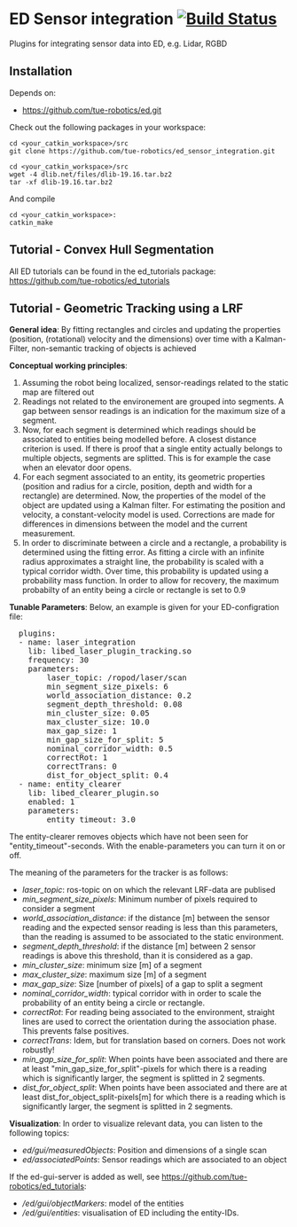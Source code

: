 ED Sensor integration [![Build Status](https://travis-ci.org/tue-robotics/ed_sensor_integration.svg?branch=master)](https://travis-ci.org/tue-robotics/ed_sensor_integration)
======

Plugins for integrating sensor data into ED, e.g. Lidar, RGBD

## Installation

Depends on:
- https://github.com/tue-robotics/ed.git

Check out the following packages in your workspace:

    cd <your_catkin_workspace>/src
    git clone https://github.com/tue-robotics/ed_sensor_integration.git
    
    cd <your_catkin_workspace>/src
    wget -4 dlib.net/files/dlib-19.16.tar.bz2
    tar -xf dlib-19.16.tar.bz2 

And compile

    cd <your_catkin_workspace>:
    catkin_make
    
## Tutorial - Convex Hull Segmentation

All ED tutorials can be found in the ed_tutorials package: https://github.com/tue-robotics/ed_tutorials

## Tutorial - Geometric Tracking using a LRF

**General idea**: By fitting rectangles and circles and updating the properties (position, (rotational) velocity and the dimensions) over time with a Kalman-Filter, non-semantic tracking of objects is achieved

**Conceptual working principles**:

  1.  Assuming the robot being localized, sensor-readings related to the static map are filtered out
  2. Readings not related to the environement are grouped into segments. A gap between sensor readings is an indication for the maximum size of a segment.
  3. Now, for each segment is determined which readings should be associated to entities being modelled before.  A closest distance criterion is used. If there is proof that a single entity actually belongs to multiple objects, segments are splitted. This is for example the case when an elevator door opens.
  4. For each segment associated to an entity, its geometric properties (position and radius for a circle, position, depth and width for a rectangle) are determined. Now, the properties of the model of the object are updated using a Kalman filter. For estimating the position and velocity, a constant-velocity model is used. Corrections are made for differences in dimensions between the model and the current measurement.
  5. In order to discriminate between a circle and a rectangle, a probability is determined using the fitting error. As fitting a circle with an infinite radius approximates a straight line, the probability is scaled with a typical corridor width. Over time, this probability is updated using a probability mass function. In order to allow for recovery, the maximum probabilty of an entity being a circle or rectangle is set to 0.9
  
**Tunable Parameters**:
  Below, an example is given for your ED-configration file:
  <pre>
  plugins:
  - name: laser_integration
    lib: libed_laser_plugin_tracking.so
    frequency: 30
    parameters:
        laser_topic: /ropod/laser/scan
        min_segment_size_pixels: 6
        world_association_distance: 0.2
        segment_depth_threshold: 0.08
        min_cluster_size: 0.05
        max_cluster_size: 10.0
        max_gap_size: 1
        min_gap_size_for_split: 5
        nominal_corridor_width: 0.5
        correctRot: 1
        correctTrans: 0
        dist_for_object_split: 0.4
  - name: entity_clearer
    lib: libed_clearer_plugin.so
    enabled: 1
    parameters:
        entity_timeout: 3.0
</pre>

The entity-clearer removes objects which have not been seen for "entity_timeout"-seconds. With the enable-parameters you can turn it on or off.

The meaning of the parameters for the tracker is as follows:

  * _laser_topic_: ros-topic on on which the relevant LRF-data are publised
  * _min_segment_size_pixels_: Minimum number of pixels required to consider a segment
  * _world_association_distance_: if the distance [m] between the sensor reading and the expected sensor reading is less than this parameters, than the reading is assumed to be associated to the static environment.
  * _segment_depth_threshold_: if the distance [m] between 2 sensor readings is above this threshold, than it is considered as a gap.
  * _min_cluster_size_: minimum size [m] of a segment
  * _max_cluster_size_: maximum size [m] of a segment
  * _max_gap_size_: Size [number of pixels] of a gap to split a segment
  * _nominal_corridor_width_: typical corridor with in order to scale the probability of an entity being a circle or rectangle.
  * _correctRot_: For reading being associated to the environment, straight lines are used to correct the orientation during the association phase. This prevents false positives.
  * _correctTrans_: Idem, but for translation based on corners. Does not work robustly!
  * _min_gap_size_for_split_: When points have been associated and there are at least "min_gap_size_for_split"-pixels for which there is a reading which is significantly larger, the segment is splitted in 2 segments.
  * _dist_for_object_split_: When points have been associated and there are at least dist_for_object_split-pixels[m] for which there is a reading which is significantly larger, the segment is splitted in 2 segments.
  
**Visualization**:
In order to visualize relevant data, you can listen to the following topics:
  * _ed/gui/measuredObjects_: Position and dimensions of a single scan
  * _ed/associatedPoints_: Sensor readings which are associated to an object
  
  If the ed-gui-server is added as well, see https://github.com/tue-robotics/ed_tutorials:
   * _/ed/gui/objectMarkers_: model of the entities
   * _/ed/gui/entities_: visualisation of ED including the entity-IDs.

